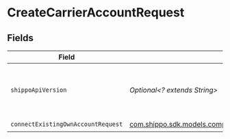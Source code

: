 # CreateCarrierAccountRequest


## Fields

| Field                                                                                                                            | Type                                                                                                                             | Required                                                                                                                         | Description                                                                                                                      | Example                                                                                                                          |
| -------------------------------------------------------------------------------------------------------------------------------- | -------------------------------------------------------------------------------------------------------------------------------- | -------------------------------------------------------------------------------------------------------------------------------- | -------------------------------------------------------------------------------------------------------------------------------- | -------------------------------------------------------------------------------------------------------------------------------- |
| `shippoApiVersion`                                                                                                               | *Optional<? extends String>*                                                                                                     | :heavy_minus_sign:                                                                                                               | String used to pick a non-default API version to use                                                                             | 2018-02-08                                                                                                                       |
| `connectExistingOwnAccountRequest`                                                                                               | [com.shippo.sdk.models.components.ConnectExistingOwnAccountRequest](../../models/components/ConnectExistingOwnAccountRequest.md) | :heavy_check_mark:                                                                                                               | Examples.                                                                                                                        |                                                                                                                                  |